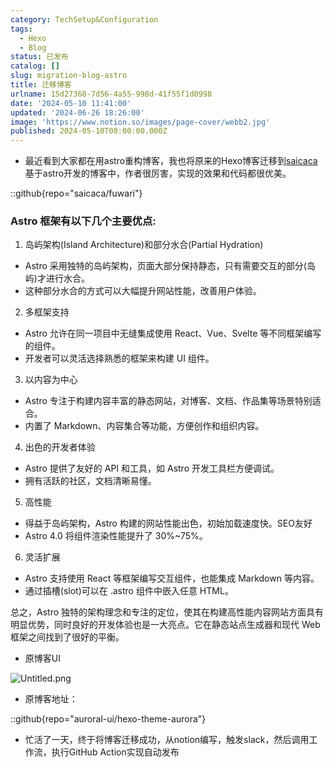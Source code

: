 ```yaml
---
category: TechSetup&Configuration
tags:
  - Hexo
  - Blog
status: 已发布
catalog: []
slug: migration-blog-astro
title: 迁移博客
urlname: 15d27368-7d56-4a55-998d-41f55f1d0998
date: '2024-05-10 11:41:00'
updated: '2024-06-26 18:26:00'
image: 'https://www.notion.so/images/page-cover/webb2.jpg'
published: 2024-05-10T08:00:00.000Z
---
```

- 最近看到大家都在用astro重构博客，我也将原来的Hexo博客迁移到[saicaca](https://github.com/saicaca/fuwari)基于astro开发的博客中，作者很厉害，实现的效果和代码都很优美。

::github{repo="saicaca/fuwari"}


### Astro 框架有以下几个主要优点:



1. 岛屿架构(Island Architecture)和部分水合(Partial Hydration)
- Astro 采用独特的岛屿架构，页面大部分保持静态，只有需要交互的部分(岛屿)才进行水合。
- 这种部分水合的方式可以大幅提升网站性能，改善用户体验。

2. 多框架支持
- Astro 允许在同一项目中无缝集成使用 React、Vue、Svelte 等不同框架编写的组件。
- 开发者可以灵活选择熟悉的框架来构建 UI 组件。

3. 以内容为中心
- Astro 专注于构建内容丰富的静态网站，对博客、文档、作品集等场景特别适合。
- 内置了 Markdown、内容集合等功能，方便创作和组织内容。

4. 出色的开发者体验
- Astro 提供了友好的 API 和工具，如 Astro 开发工具栏方便调试。
- 拥有活跃的社区，文档清晰易懂。

5. 高性能
- 得益于岛屿架构，Astro 构建的网站性能出色，初始加载速度快。SEO友好
- Astro 4.0 将组件渲染性能提升了 30%~75%。

6. 灵活扩展
- Astro 支持使用 React 等框架编写交互组件，也能集成 Markdown 等内容。
- 通过插槽(slot)可以在 .astro 组件中嵌入任意 HTML。

总之，Astro 独特的架构理念和专注的定位，使其在构建高性能内容网站方面具有明显优势，同时良好的开发体验也是一大亮点。它在静态站点生成器和现代 Web 框架之间找到了很好的平衡。

- 原博客UI

![Untitled.png](https://prod-files-secure.s3.us-west-2.amazonaws.com/5d24fe63-e567-4804-86f9-9fdc62e13082/3d59c350-432a-4fb6-a08f-0638fef2026e/Untitled.png?X-Amz-Algorithm=AWS4-HMAC-SHA256&X-Amz-Content-Sha256=UNSIGNED-PAYLOAD&X-Amz-Credential=ASIAZI2LB466QMTZVPKF%2F20250303%2Fus-west-2%2Fs3%2Faws4_request&X-Amz-Date=20250303T213614Z&X-Amz-Expires=3600&X-Amz-Security-Token=IQoJb3JpZ2luX2VjEKX%2F%2F%2F%2F%2F%2F%2F%2F%2F%2FwEaCXVzLXdlc3QtMiJIMEYCIQCUF%2FweQhCrpn%2BVsP%2BjPvNSpMadpjyjjp134AKrVBeT2QIhALsLfaSaDTxhJIV6oYNayrzeZHBK7S8LPnFQFP2HGC%2FlKogECN7%2F%2F%2F%2F%2F%2F%2F%2F%2F%2FwEQABoMNjM3NDIzMTgzODA1IgyudQqBxs5b1vHlOtYq3APmb2DJu%2BICieDPtRryG7bobh2DOZlePyadRwRtSWQHFeoSobZqRYMplp18fBbEyxfvw3pheOHr%2F7NsnqD2nYH8i1PdaVynYi12LVMB6tQZkxtLeggthyFxgZ8KZM1M5h138np4%2B7jjgQiIO9ZXLeo%2B0DW%2BBYC4JRSy6yEz1YgM02Nl%2BZWNqNFAaqnhUHsBsiKJcaI%2FGgEmxKNu7xH2Cq1BgeUG9OVdL5iyOBRPYrSmtbt%2BCUpKZybGJ9kxItjtwQ1SwYn2ZB%2Fs7Z44HiKe9GfA5Fzm4pLOYfl4GwdstRuoxFfD%2F4orjhPHLkJbxRh72E5QkKj0MymG%2FtjxcB4%2BWijXToFGO4WdABSAkYBqrwoofieUemsfDYJ8JNJ1AgdDSLuKapWHnF99MIV%2F3h74b3UtDdbLnvqAUrRSndB3o%2BAp4PEUvIc0dH75RzScK0h6uuw6BFvVAOag3WDCcE2wcms%2FuJhMZ%2Bs4u08Japm3cflLh5IhnE6dRmi3AI9jszLj7kLdK8%2F99OP5UrxryW6UUKxZXBVL1LGX42i8%2BBX23glshLaVFxz4W5b4adHQav7U5m0NQds%2FDuCLGykM12JdxqluBl5Y1jkxWJv7TcZVRswE%2FKUvuVBWmUDRGYds1TCut5i%2BBjqkAUJHJ%2F8Kjh4W86x6Oz8faZfMpaM9GCTSdIUHAQSi0KY99wJPOxy3qFp0%2Fs4hGt0tios1t9ePV%2BnhrV%2BpC%2BCDRxsRJrCjiJ0jvi0RZu%2B1xH9AtpBG%2BGIdte4LcSggdgC3g4eNZXou3NPNWtgi%2Fq3Y6d7WlTsDAkZ%2FQqNYBadlsDl%2B7lSrG2aKBP7pvYhIp%2F6rgDvnIWFyN4r89L8Wo90Zf3V93HbK&X-Amz-Signature=45f0f7d8abcb9faf4b8284a4e5561fb63c078d0e534820420fc7dbf0e4283357&X-Amz-SignedHeaders=host&x-id=GetObject)

- 原博客地址：

::github{repo="auroral-ui/hexo-theme-aurora"}

- 忙活了一天，终于将博客迁移成功，从notion编写，触发slack，然后调用工作流，执行GitHub Action实现自动发布
